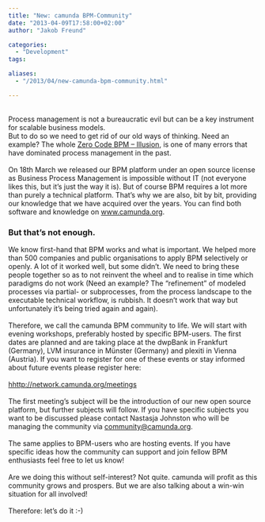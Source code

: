 ```yaml
---
title: "New: camunda BPM-Community"
date: "2013-04-09T17:58:00+02:00"
author: "Jakob Freund"

categories:
  - "Development"
tags: 

aliases:
  - "/2013/04/new-camunda-bpm-community.html"

---
```


<br />
Process management is not a bureaucratic evil but can be a key instrument for scalable business models.<br />
But to do so we need to get rid of our old ways of thinking. Need an example? The whole <a href="http://camundabpm.blogspot.de/2013/04/the-camunda-hypothesis.html">Zero Code BPM – Illusion</a>, is one of many errors that have dominated process management in the past.<br />
<br />
On 18th March we released our BPM platform under an open source license as Business Process Management is impossible without IT (not everyone likes this, but it’s just the way it is). But of course BPM requires a lot more than purely a technical platform. That’s why we are also, bit by bit, providing our knowledge that we have acquired over the years. You can find both software and knowledge on <a href="http://www.camunda.org/">www.camunda.org</a>.<br />
<h3>
But that’s not enough.</h3>
We know first-hand that BPM works and what is important. We helped more than 500 companies and public organisations to apply BPM selectively or openly. A lot of it worked well, but some didn’t. We need to bring these people together so as to not reinvent the wheel and to realise in time which paradigms do not work (Need an example? The “refinement” of modeled processes via partial- or subprocesses, from the process landscape to the executable technical workflow, is rubbish. It doesn’t work that way but unfortunately it’s being tried again and again).<br />
<br />
Therefore, we call the camunda BPM community to life. We will start with evening workshops, preferably hosted by specific BPM-users. The first dates are planned and are taking place at the dwpBank in Frankfurt (Germany), LVM insurance in Münster (Germany) and plexiti in Vienna (Austria). If you want to register for one of these events or stay informed about future events please register here:<br />
<br />
<a href="http://network.camunda.org/meetings">hhttp://network.camunda.org/meetings</a><br />
<br />
The first meeting’s subject will be the introduction of our new open source platform, but further subjects will follow. If you have specific subjects you want to be discussed please contact Nastasja Johnston who will be managing the community via <a href="mailto:community@camunda.org">community@camunda.org</a>.<br />
<br />
The same applies to BPM-users who are hosting events. If you have specific ideas how the community can support and join fellow BPM enthusiasts feel free to let us know!<br />
<br />
Are we doing this without self-interest? Not quite. camunda will profit as this community grows and prospers. But we are also talking about a win-win situation for all involved!<br />
<br />
Therefore: let’s do it :-)<br />
<br />
